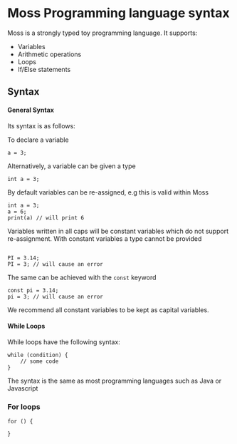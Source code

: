 # Moss Programming language syntax

Moss is a strongly typed toy programming language. It supports:
- Variables
- Arithmetic operations
- Loops
- If/Else statements

## Syntax

#### General Syntax
Its syntax is as follows:

To declare a variable

```
a = 3;
```

Alternatively, a variable can be given a type

```
int a = 3;
```

By default variables can be re-assigned, e.g this is valid within Moss

```
int a = 3;
a = 6;
print(a) // will print 6
```

Variables written in all caps will be constant variables which do not support re-assignment. With constant variables a type cannot be provided

```

PI = 3.14;
PI = 3; // will cause an error
```

The same can be achieved with the `const` keyword

```
const pi = 3.14;
pi = 3; // will cause an error
```

We recommend all constant variables to be kept as capital variables.

#### While Loops

While loops have the following syntax:

```
while (condition) {
    // some code
}
```
The syntax is the same as most programming languages such as Java or Javascript

### For loops

```
for () {

}

```



